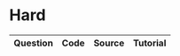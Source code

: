 # Hard
|Question|    Code    |     Source    |Tutorial|
|----------|:-------------:|------:|-----:|
